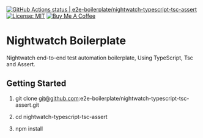 [![GitHub Actions status | e2e-boilerplate/nightwatch-typescript-tsc-assert](https://github.com/e2e-boilerplate/nightwatch-typescript-tsc-assert/workflows/nightwatch-typescript-tsc-assert/badge.svg)](https://github.com/e2e-boilerplate/nightwatch-typescript-tsc-assert/actions?workflow=nightwatch-typescript-tsc-assert) [![License: MIT](https://img.shields.io/badge/License-MIT-yellow.svg)](https://opensource.org/licenses/MIT) [![Buy Me A Coffee](https://img.shields.io/badge/buy-me%20coffee-orange)](https://www.buymeacoffee.com/xgirma)

# Nightwatch Boilerplate

Nightwatch end-to-end test automation boilerplate, Using TypeScript, Tsc and Assert.

## Getting Started

1. git clone git@github.com:e2e-boilerplate/nightwatch-typescript-tsc-assert.git

2. cd nightwatch-typescript-tsc-assert

3. npm install
